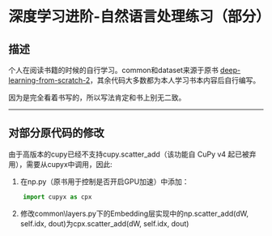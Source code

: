 # 深度学习进阶-自然语言处理练习（部分）

## 描述
个人在阅读书籍的时候的自行学习。common和dataset来源于原书 [deep-learning-from-scratch-2](https://github.com/oreilly-japan/deep-learning-from-scratch-2/tree/master)，其余代码大多数都为本人学习书本内容后自行编写。

因为是完全看着书写的，所以写法肯定和书上别无二致。


---

## 对部分原代码的修改
由于高版本的cupy已经不支持cupy.scatter_add（该功能自 CuPy v4 起已被弃用），需要从cupyx中调用，因此:


1. 在np.py（原书用于控制是否开启GPU加速）中添加：
```python
    import cupyx as cpx
```

2. 修改common\layers.py下的Embedding层实现中的np.scatter_add(dW, self.idx, dout)为cpx.scatter_add(dW, self.idx, dout)